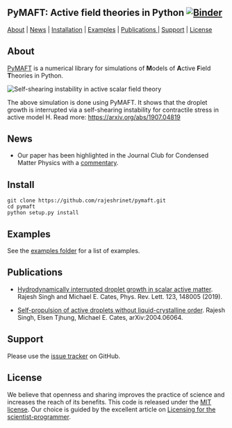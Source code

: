 ## PyMAFT: Active field theories in Python [![Binder](https://mybinder.org/badge.svg)](https://mybinder.org/v2/gh/rajeshrinet/pymaft/master?filepath=binder)
[About](#about) | [News](#news) | [Installation](#installation) | [Examples](#examples) | [Publications ](#publications)| [Support](#support) | [License](#license)

## About
[PyMAFT](https://github.com/rajeshrinet/pymaft) is a numerical library for simulations of **M**odels of **A**ctive **F**ield **T**heories in Python.


![Self-shearing instability in active scalar field theory](examples/ssi.gif)

The above simulation is done using PyMAFT. It shows that the droplet growth is interrupted via a self-shearing instability for contractile stress in active model H. Read more: https://arxiv.org/abs/1907.04819

## News
* Our paper has been highlighted in the Journal Club for Condensed Matter Physics with a [commentary](https://doi.org/10.36471/JCCM_March_2020_01).


## Install

```
git clone https://github.com/rajeshrinet/pymaft.git
cd pymaft
python setup.py install
``` 

## Examples

See the [examples folder](https://github.com/rajeshrinet/pymaft/tree/master/examples) for a list of examples. 

## Publications
* [Hydrodynamically interrupted droplet growth in scalar active matter](https://doi.org/10.1103/PhysRevLett.123.148005). Rajesh Singh and Michael E. Cates, Phys. Rev. Lett. 123, 148005 (2019).

* [Self-propulsion of active droplets without liquid-crystalline order](https://arxiv.org/abs/2004.06064). Rajesh Singh, Elsen Tjhung, Michael E. Cates, arXiv:2004.06064.  

## Support

Please use the [issue tracker](https://github.com/rajeshrinet/pymaft/issues) on GitHub.

## License
We believe that openness and sharing improves the practice of science and increases the reach of its benefits. This code is released under the [MIT license](http://opensource.org/licenses/MIT). Our choice is guided by the excellent article on [Licensing for the scientist-programmer](http://www.ploscompbiol.org/article/info%3Adoi%2F10.1371%2Fjournal.pcbi.1002598). 


